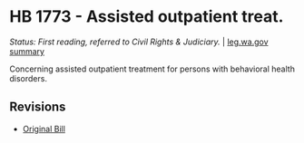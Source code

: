# HB 1773 - Assisted outpatient treat.
*Status: First reading, referred to Civil Rights & Judiciary.* | [leg.wa.gov summary](https://app.leg.wa.gov/billsummary?BillNumber=1773&Year=2021)

Concerning assisted outpatient treatment for persons with behavioral health disorders.

## Revisions
* [Original Bill](1/)